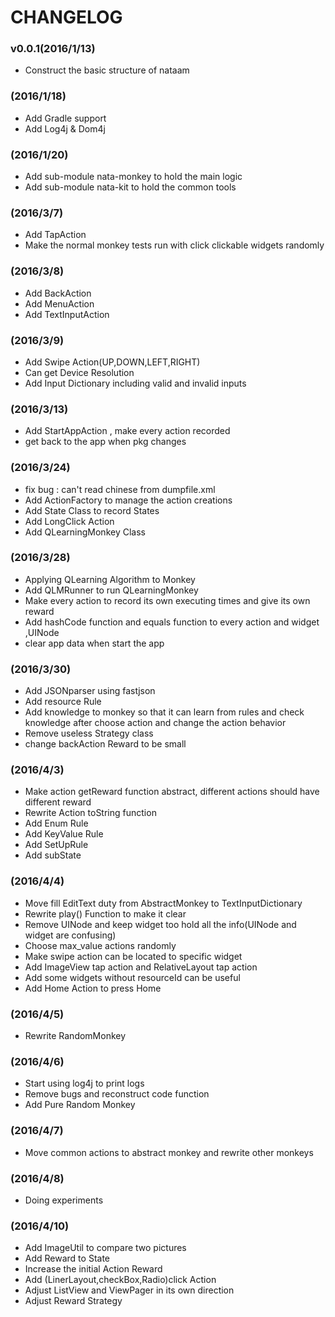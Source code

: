 # CHANGELOG

### v0.0.1(2016/1/13)
- Construct the basic structure of nataam

### (2016/1/18)
- Add Gradle support
- Add Log4j & Dom4j

### (2016/1/20)
- Add sub-module nata-monkey to hold the main logic
- Add sub-module nata-kit to hold the common tools

### (2016/3/7)
- Add TapAction
- Make the normal monkey tests run with click clickable widgets randomly

### (2016/3/8)
- Add BackAction
- Add MenuAction
- Add TextInputAction

### (2016/3/9)
- Add Swipe Action(UP,DOWN,LEFT,RIGHT)
- Can get Device Resolution
- Add Input Dictionary including valid and invalid inputs

### (2016/3/13)
- Add StartAppAction , make every action recorded
- get back to the app when pkg changes

### (2016/3/24)
- fix bug : can't read chinese from dumpfile.xml
- Add ActionFactory to manage the action creations
- Add State Class to record States
- Add LongClick Action
- Add QLearningMonkey Class

### (2016/3/28)
- Applying QLearning Algorithm to Monkey
- Add QLMRunner to run QLearningMonkey
- Make every action to record its own executing times and give its own reward
- Add hashCode function and equals function to every action and widget ,UINode
- clear app data when start the app

### (2016/3/30)
- Add JSONparser using fastjson
- Add resource Rule
- Add knowledge to monkey so that it can learn from rules and check knowledge after choose action and change the action behavior
- Remove useless Strategy class
- change backAction Reward to be small

### (2016/4/3)
- Make action getReward function abstract, different actions should have different reward
- Rewrite Action toString function 
- Add Enum Rule 
- Add KeyValue Rule
- Add SetUpRule
- Add subState

### (2016/4/4)
- Move fill EditText duty from AbstractMonkey to TextInputDictionary
- Rewrite play() Function to make it clear
- Remove UINode and keep widget too hold all the info(UINode and widget are confusing)
- Choose  max_value actions randomly
- Make swipe action can be located to specific widget
- Add ImageView tap action and RelativeLayout tap action
- Add some widgets without resourceId can be useful
- Add Home Action to press Home

### (2016/4/5)
- Rewrite RandomMonkey

### (2016/4/6)
- Start using log4j to print logs
- Remove bugs and reconstruct code function
- Add Pure Random Monkey

### (2016/4/7)
- Move common actions to abstract monkey and rewrite other monkeys

### (2016/4/8)
- Doing experiments

### (2016/4/10)
- Add ImageUtil to compare two pictures
- Add Reward to State
- Increase the initial Action Reward
- Add (LinerLayout,checkBox,Radio)click Action
- Adjust ListView and ViewPager in its own direction
- Adjust Reward Strategy